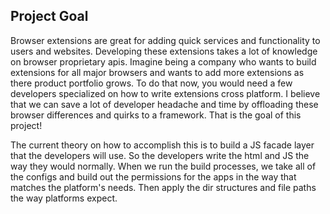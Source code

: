 ## Project Goal

Browser extensions are great for adding quick services and functionality to
users and websites. Developing these extensions takes a lot of knowledge on
browser proprietary apis. Imagine being a company who wants to build extensions
for all major browsers and wants to add more extensions as there product
portfolio grows. To do that now, you would need a few developers specialized on
how to write extensions cross platform. I believe that we can save a lot of
developer headache and time by offloading these browser differences and quirks
to a framework. That is the goal of this project!


The current theory on how to accomplish this is to build a JS facade layer that
the developers will use. So the developers write the html and JS the way they would
normally. When we run the build processes, we take all of the configs and
build out the permissions for the apps in the way that matches the platform's
needs. Then apply the dir structures and file paths the way platforms expect.
